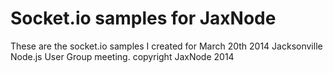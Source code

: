 # Socket.io samples for JaxNode
These are the socket.io samples I created for March 20th 2014 Jacksonville Node.js User Group meeting.
copyright JaxNode 2014